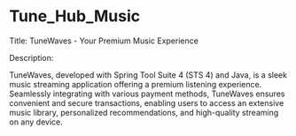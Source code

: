 
# Tune_Hub_Music

Title: TuneWaves - Your Premium Music Experience

Description:

TuneWaves, developed with Spring Tool Suite 4 (STS 4) and Java, is a sleek music streaming application offering a premium listening experience. Seamlessly integrating with various payment methods, TuneWaves ensures convenient and secure transactions, enabling users to access an extensive music library, personalized recommendations, and high-quality streaming on any device.
